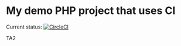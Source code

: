 # My demo PHP project that uses CI

Current status: [![CircleCI](https://circleci.com/gh/bristol-php-training/demo.svg?style=svg)](https://circleci.com/gh/bristol-php-training/demo)

TA2
